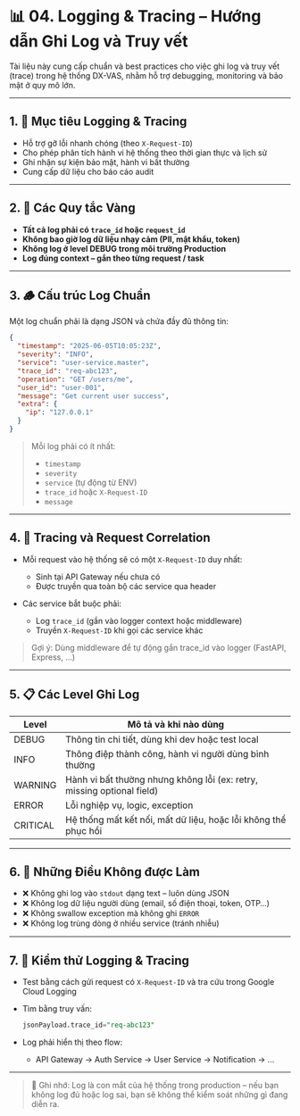 # 📊 04. Logging & Tracing – Hướng dẫn Ghi Log và Truy vết

Tài liệu này cung cấp chuẩn và best practices cho việc ghi log và truy vết (trace) trong hệ thống DX-VAS, nhằm hỗ trợ debugging, monitoring và bảo mật ở quy mô lớn.

---

## 1. 🎯 Mục tiêu Logging & Tracing

- Hỗ trợ gỡ lỗi nhanh chóng (theo `X-Request-ID`)
- Cho phép phân tích hành vi hệ thống theo thời gian thực và lịch sử
- Ghi nhận sự kiện bảo mật, hành vi bất thường
- Cung cấp dữ liệu cho báo cáo audit

---

## 2. 📍 Các Quy tắc Vàng

- **Tất cả log phải có `trace_id` hoặc `request_id`**
- **Không bao giờ log dữ liệu nhạy cảm (PII, mật khẩu, token)**
- **Không log ở level DEBUG trong môi trường Production**
- **Log đúng context – gắn theo từng request / task**

---

## 3. 🪵 Cấu trúc Log Chuẩn

Một log chuẩn phải là dạng JSON và chứa đầy đủ thông tin:

```json
{
  "timestamp": "2025-06-05T10:05:23Z",
  "severity": "INFO",
  "service": "user-service.master",
  "trace_id": "req-abc123",
  "operation": "GET /users/me",
  "user_id": "user-001",
  "message": "Get current user success",
  "extra": {
    "ip": "127.0.0.1"
  }
}
```

> Mỗi log phải có ít nhất:
>
> * `timestamp`
> * `severity`
> * `service` (tự động từ ENV)
> * `trace_id` hoặc `X-Request-ID`
> * `message`

---

## 4. 📡 Tracing và Request Correlation

* Mỗi request vào hệ thống sẽ có một `X-Request-ID` duy nhất:

  * Sinh tại API Gateway nếu chưa có
  * Được truyền qua toàn bộ các service qua header
* Các service bắt buộc phải:

  * Log `trace_id` (gắn vào logger context hoặc middleware)
  * Truyền `X-Request-ID` khi gọi các service khác

> Gợi ý: Dùng middleware để tự động gắn trace\_id vào logger (FastAPI, Express, ...)

---

## 5. 📋 Các Level Ghi Log

| Level    | Mô tả và khi nào dùng                                                  |
| -------- | ---------------------------------------------------------------------- |
| DEBUG    | Thông tin chi tiết, dùng khi dev hoặc test local                       |
| INFO     | Thông điệp thành công, hành vi người dùng bình thường                  |
| WARNING  | Hành vi bất thường nhưng không lỗi (ex: retry, missing optional field) |
| ERROR    | Lỗi nghiệp vụ, logic, exception                                        |
| CRITICAL | Hệ thống mất kết nối, mất dữ liệu, hoặc lỗi không thể phục hồi         |

---

## 6. 🛑 Những Điều Không được Làm

* ❌ Không ghi log vào `stdout` dạng text – luôn dùng JSON
* ❌ Không log dữ liệu người dùng (email, số điện thoại, token, OTP…)
* ❌ Không swallow exception mà không ghi `ERROR`
* ❌ Không log trùng dòng ở nhiều service (tránh nhiễu)

---

## 7. 🧪 Kiểm thử Logging & Tracing

* Test bằng cách gửi request có `X-Request-ID` và tra cứu trong Google Cloud Logging
* Tìm bằng truy vấn:

  ```sql
  jsonPayload.trace_id="req-abc123"
  ```
* Log phải hiển thị theo flow:

  * API Gateway → Auth Service → User Service → Notification → ...

---

> 📌 Ghi nhớ: Log là con mắt của hệ thống trong production – nếu bạn không log đủ hoặc log sai, bạn sẽ không thể kiểm soát những gì đang diễn ra.
